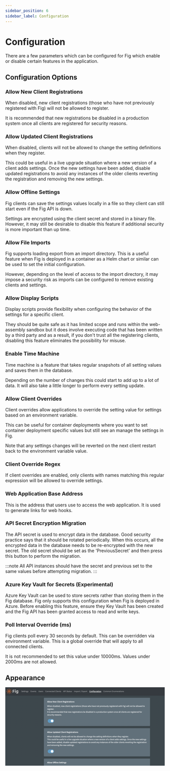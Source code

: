 ```yaml
---
sidebar_position: 6
sidebar_label: Configuration
---
```


# Configuration

There are a few parameters which can be configured for Fig which enable or disable certain features in the application.

## Configuration Options

### Allow New Client Registrations

When disabled, new client registrations (those who have not previously registered with Fig) will not be allowed to register.

It is recommended that new registrations be disabled in a production system once all clients are registered for security reasons.

### Allow Updated Client Registrations

When disabled, clients will not be allowed to change the setting definitions when they register.

This could be useful in a live upgrade situation where a new version of a client adds settings. Once the new settings have been added, disable updated registrations to avoid any instances of the older clients reverting the registration and removing the new settings.

### Allow Offline Settings

Fig clients can save the settings values locally in a file so they client can still start even if the Fig API is down.

Settings are encrypted using the client secret and stored in a binary file. However, it may still be desirable to disable this feature if additional security is more important than up time.

### Allow File Imports

Fig supports loading export from an import directory. This is a useful feature when Fig is deployed in a container as a Helm chart or similar can be used to set the initial configuration.

However, depending on the level of access to the import directory, it may impose a security risk as imports can be configured to remove existing clients and settings.

### Allow Display Scripts

Display scripts provide flexibility when configuring the behavior of the settings for a specific client.

They should be quite safe as it has limited scope and runs within the web-assembly sandbox but it does involve executing code that has been written by a third party and as a result, if you don't trust all the registering clients, disabling this feature eliminates the possibility for misuse.

### Enable Time Machine

Time machine is a feature that takes regular snapshots of all setting values and saves them in the database.

Depending on the number of changes this could start to add up to a lot of data. It will also take a little longer to perform every setting update.

### Allow Client Overrides

Client overrides allow applications to override the setting value for settings based on an environment variable.

This can be useful for container deployments where you want to set container deployment specific values but still see an manage the settings in Fig.

Note that any settings changes will be reverted on the next client restart back to the environment variable value.

### Client Override Regex

If client overrides are enabled, only clients with names matching this regular expression will be allowed to override settings.

### Web Application Base Address

This is the address that users use to access the web application. It is used to generate links for web hooks.

### API Secret Encryption Migration

The API secret is used to encrypt data in the database. Good security practice says that it should be rotated periodically. When this occurs, all the encrypted data in the database needs to be re-encrypted with the new secret. The old secret should be set as the 'PreviousSecret' and then press this button to perform the migration.

:::note
All API instances should have the secret and previous set to the same values before attempting migration.
:::

### Azure Key Vault for Secrets (Experimental)

Azure Key Vault can be used to store secrets rather than storing them in the Fig database.
Fig only supports this configuration when Fig is deployed in Azure.
Before enabling this feature, ensure they Key Vault has been created and the Fig API has been granted access to read and write keys.

### Poll Interval Override (ms)

Fig clients poll every 30 seconds by default. This can be overridden via environment variable. This is a global override that will apply to all connected clients.

It is not recommended to set this value under 10000ms. Values under 2000ms are not allowed.

## Appearance

![image-20220802231541473](./img/fig-configuration.png)
